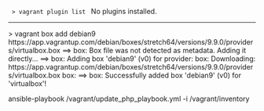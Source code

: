 <code> > vagrant plugin list </code>
No plugins installed.
<hr>
> vagrant box add debian9 https://app.vagrantup.com/debian/boxes/stretch64/versions/9.9.0/providers/virtualbox.box
==> box: Box file was not detected as metadata. Adding it directly...
==> box: Adding box 'debian9' (v0) for provider:
    box: Downloading: https://app.vagrantup.com/debian/boxes/stretch64/versions/9.9.0/providers/virtualbox.box
    box:
==> box: Successfully added box 'debian9' (v0) for 'virtualbox'!



ansible-playbook /vagrant/update_php_playbook.yml -i /vagrant/inventory
